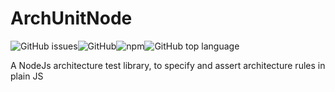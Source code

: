 # ArchUnitNode
![GitHub issues](https://img.shields.io/github/issues/manjericao/ArchUnitNode?style=for-the-badge)![GitHub](https://img.shields.io/github/license/manjericao/ArchUnitNode?style=for-the-badge)![npm](https://img.shields.io/npm/v/arch-unit-node?style=for-the-badge)![GitHub top language](https://img.shields.io/github/languages/top/manjericao/ArchUnitNode?style=for-the-badge)

A NodeJs architecture test library, to specify and assert architecture rules in plain JS

